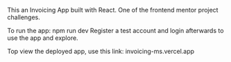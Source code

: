 This an Invoicing App built with React. One of the frontend mentor project challenges.

To run the app: npm run dev
Register a test account and login afterwards to use the app and explore.

Top view the deployed app, use this link: invoicing-ms.vercel.app
